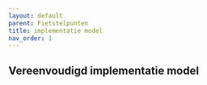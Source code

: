 ```yaml
---
layout: default
parent: Fietstelpunten
title: implementatie model
nav_order: 1
---
```


## Vereenvoudigd implementatie model


